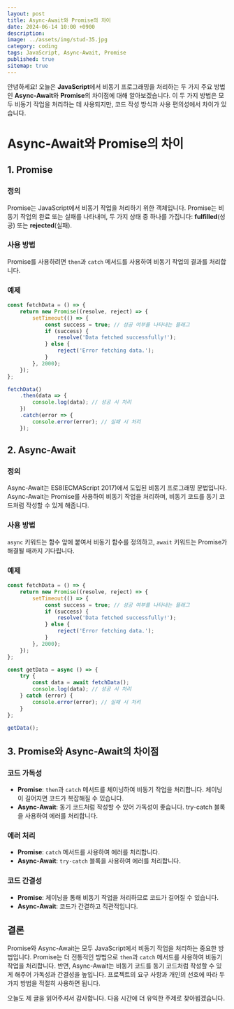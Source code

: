 ```yaml
---
layout: post
title: Async-Await와 Promise의 차이
date: 2024-06-14 10:00 +0900
description: 
image: ../assets/img/stud-35.jpg
category: coding
tags: JavaScript, Async-Await, Promise
published: true
sitemap: true
---
```


안녕하세요! 오늘은 **JavaScript**에서 비동기 프로그래밍을 처리하는 두 가지 주요 방법인 **Async-Await**와 **Promise**의 차이점에 대해 알아보겠습니다. 이 두 가지 방법은 모두 비동기 작업을 처리하는 데 사용되지만, 코드 작성 방식과 사용 편의성에서 차이가 있습니다.

# Async-Await와 Promise의 차이

## 1. Promise

### 정의

Promise는 JavaScript에서 비동기 작업을 처리하기 위한 객체입니다. Promise는 비동기 작업의 완료 또는 실패를 나타내며, 두 가지 상태 중 하나를 가집니다: **fulfilled**(성공) 또는 **rejected**(실패).

### 사용 방법

Promise를 사용하려면 `then`과 `catch` 메서드를 사용하여 비동기 작업의 결과를 처리합니다.

### 예제

```javascript
const fetchData = () => {
    return new Promise((resolve, reject) => {
        setTimeout(() => {
            const success = true; // 성공 여부를 나타내는 플래그
            if (success) {
                resolve('Data fetched successfully!');
            } else {
                reject('Error fetching data.');
            }
        }, 2000);
    });
};

fetchData()
    .then(data => {
        console.log(data); // 성공 시 처리
    })
    .catch(error => {
        console.error(error); // 실패 시 처리
    });
```

## 2. Async-Await

### 정의

Async-Await는 ES8(ECMAScript 2017)에서 도입된 비동기 프로그래밍 문법입니다. Async-Await는 Promise를 사용하여 비동기 작업을 처리하며, 비동기 코드를 동기 코드처럼 작성할 수 있게 해줍니다.

### 사용 방법

`async` 키워드는 함수 앞에 붙여서 비동기 함수를 정의하고, `await` 키워드는 Promise가 해결될 때까지 기다립니다.

### 예제

```javascript
const fetchData = () => {
    return new Promise((resolve, reject) => {
        setTimeout(() => {
            const success = true; // 성공 여부를 나타내는 플래그
            if (success) {
                resolve('Data fetched successfully!');
            } else {
                reject('Error fetching data.');
            }
        }, 2000);
    });
};

const getData = async () => {
    try {
        const data = await fetchData();
        console.log(data); // 성공 시 처리
    } catch (error) {
        console.error(error); // 실패 시 처리
    }
};

getData();
```

## 3. Promise와 Async-Await의 차이점

### 코드 가독성

- **Promise**: `then`과 `catch` 메서드를 체이닝하여 비동기 작업을 처리합니다. 체이닝이 길어지면 코드가 복잡해질 수 있습니다.
- **Async-Await**: 동기 코드처럼 작성할 수 있어 가독성이 좋습니다. try-catch 블록을 사용하여 에러를 처리합니다.

### 에러 처리

- **Promise**: `catch` 메서드를 사용하여 에러를 처리합니다.
- **Async-Await**: `try-catch` 블록을 사용하여 에러를 처리합니다.

### 코드 간결성

- **Promise**: 체이닝을 통해 비동기 작업을 처리하므로 코드가 길어질 수 있습니다.
- **Async-Await**: 코드가 간결하고 직관적입니다.

## 결론

Promise와 Async-Await는 모두 JavaScript에서 비동기 작업을 처리하는 중요한 방법입니다. Promise는 더 전통적인 방법으로 `then`과 `catch` 메서드를 사용하여 비동기 작업을 처리합니다. 반면, Async-Await는 비동기 코드를 동기 코드처럼 작성할 수 있게 해주어 가독성과 간결성을 높입니다. 프로젝트의 요구 사항과 개인의 선호에 따라 두 가지 방법을 적절히 사용하면 됩니다.

오늘도 제 글을 읽어주셔서 감사합니다. 다음 시간에 더 유익한 주제로 찾아뵙겠습니다.
